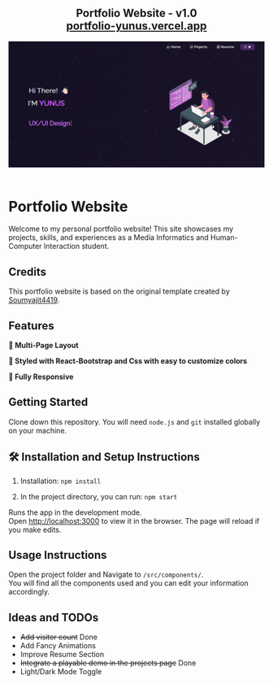 <h2 align="center">
  Portfolio Website - v1.0<br/>
  <a href="https://portfolio-yunus.vercel.app/" target="_blank">portfolio-yunus.vercel.app</a>
</h2>
<div align="center">
  <img alt="Demo" src="https://github.com/yunuseyvz/portfolio_old/blob/master/images/readme_img.png?raw=true" />
</div>

<br/>

# Portfolio Website

Welcome to my personal portfolio website! This site showcases my projects, skills, and experiences as a Media Informatics and Human-Computer Interaction student.

## Credits

This portfolio website is based on the original template created by [Soumyajit4419](https://github.com/soumyajit4419/Portfolio). 

## Features

**📖 Multi-Page Layout**

**🎨 Styled with React-Bootstrap and Css with easy to customize colors**

**📱 Fully Responsive**

## Getting Started

Clone down this repository. You will need `node.js` and `git` installed globally on your machine.

## 🛠 Installation and Setup Instructions

1. Installation: `npm install`

2. In the project directory, you can run: `npm start`

Runs the app in the development mode.\
Open [http://localhost:3000](http://localhost:3000) to view it in the browser.
The page will reload if you make edits.

## Usage Instructions

Open the project folder and Navigate to `/src/components/`. <br/>
You will find all the components used and you can edit your information accordingly.

## Ideas and TODOs
- ~~Add visitor count~~ Done
- Add Fancy Animations
- Improve Resume Section
- ~~Integrate a playable demo in the projects page~~ Done
- Light/Dark Mode Toggle
